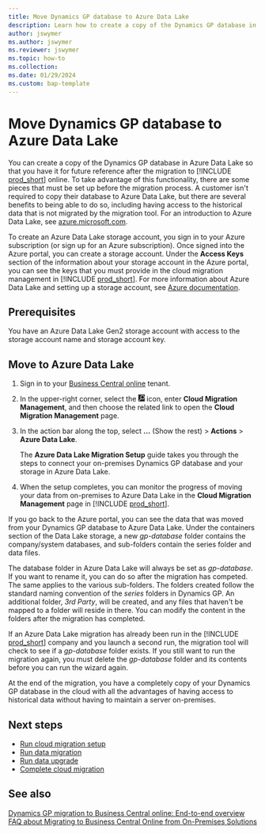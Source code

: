 ```yaml
---
title: Move Dynamics GP database to Azure Data Lake
description: Learn how to create a copy of the Dynamics GP database in Azure Data Lake so that you have it for future reference after the migration.
author: jswymer
ms.author: jswymer
ms.reviewer: jswymer
ms.topic: how-to 
ms.collection: 
ms.date: 01/29/2024
ms.custom: bap-template
---
```

# Move Dynamics GP database to Azure Data Lake

You can create a copy of the Dynamics GP database in Azure Data Lake so that you have it for future reference after the migration to [!INCLUDE [prod_short](../developer/includes/prod_short.md)] online. To take advantage of this functionality, there are some pieces that must be set up before the migration process. A customer isn't required to copy their database to Azure Data Lake, but there are several benefits to being able to do so, including having access to the historical data that is not migrated by the migration tool. For an introduction to Azure Data Lake, see [azure.microsoft.com](https://go.microsoft.com/fwlink/?linkid=2135056).  

To create an Azure Data Lake storage account, you sign in to your Azure subscription (or sign up for an Azure subscription). Once signed into the Azure portal, you can create a storage account. Under the **Access Keys** section of the information about your storage account in the Azure portal, you can see the keys that you must provide in the cloud migration management in [!INCLUDE [prod_short](../developer/includes/prod_short.md)]. For more information about Azure Data Lake and setting up a storage account, see [Azure documentation](/azure/storage/blobs/data-lake-storage-introduction).  

## Prerequisites

You have an Azure Data Lake Gen2 storage account with access to the storage account name and storage account key. <!--Learn more about creating an [Azure Data Lake storage account](/azure/storage/common/storage-account-create?toc=%2Fazure%2Fstorage%2Fblobs%2Ftoc.json&bc=%2Fazure%2Fstorage%2Fblobs%2Fbreadcrumb%2Ftoc.json&tabs=azure-portal).-->

## Move to Azure Data Lake

1. Sign in to your [Business Central online](https://businesscentral.dynamics.com) tenant.
1. In the upper-right corner, select the ![Shows the search magnifyting glass icon](../developer/media/search_small.png) icon, enter **Cloud Migration Management**, and then choose the related link to open the **Cloud Migration Management** page.
1. In the action bar along the top, select **...** (Show the rest) > **Actions** > **Azure Data Lake**.

    The **Azure Data Lake Migration Setup** guide takes you through the steps to connect your on-premises Dynamics GP database and your storage in Azure Data Lake. 
1. When the setup completes, you can monitor the progress of moving your data from on-premises to Azure Data Lake in the **Cloud Migration Management** page in [!INCLUDE [prod_short](../developer/includes/prod_short.md)].

If you go back to the Azure portal, you can see the data that was moved from your Dynamics GP database to Azure Data Lake. Under the containers section of the Data Lake storage, a new *gp-database* folder contains the company/system databases, and sub-folders contain the series folder and data files.  

The database folder in Azure Data Lake will always be set as *gp-database*. If you want to rename it, you can do so after the migration has competed. The same applies to the various sub-folders. The folders created follow the standard naming convention of the *series* folders in Dynamics GP. An additional folder, *3rd Party*, will be created, and any files that haven't be mapped to a folder will reside in there. You can modify the content in the folders after the migration has completed.

If an Azure Data Lake migration has already been run in the [!INCLUDE [prod_short](../developer/includes/prod_short.md)] company and you launch a second run, the migration tool will check to see if a *gp-database* folder exists. If you still want to run the migration again, you must delete the *gp-database* folder and its contents before you can run the wizard again.  

At the end of the migration, you have a completely copy of your Dynamics GP database in the cloud with all the advantages of having access to historical data without having to maintain a server on-premises.  

## Next steps

- [Run cloud migration setup](migration-setup-gp.md)
- [Run data migration](migration-data-replication.md)
- [Run data upgrade](migration-data-upgrade-gp.md)
- [Complete cloud migration](migration-finish-gp.md)  

## See also

[Dynamics GP migration to Business Central online: End-to-end overview](migrate-gp-overview.md)  
[FAQ about Migrating to Business Central Online from On-Premises Solutions](faq-migrate-data.md)  

